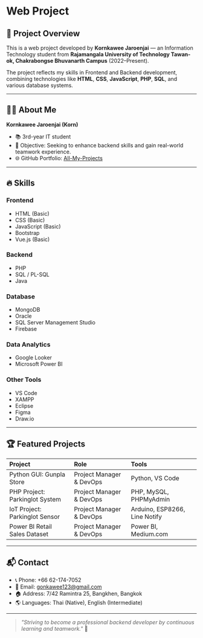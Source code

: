 # Web Project

## 📌 Project Overview
This is a web project developed by **Kornkawee Jaroenjai** — an Information Technology student from **Rajamangala University of Technology Tawan-ok, Chakrabongse Bhuvanarth Campus** (2022–Present).

The project reflects my skills in Frontend and Backend development, combining technologies like **HTML**, **CSS**, **JavaScript**, **PHP**, **SQL**, and various database systems.

---

## 🧑‍💻 About Me

**Kornkawee Jaroenjai (Korn)**  
- 📚 3rd-year IT student  
- 🎯 Objective: Seeking to enhance backend skills and gain real-world teamwork experience.
- 🌐 GitHub Portfolio: [All-My-Projects](https://github.com/Kornzaz6/All-My-Projects)

---

## 🔥 Skills

### Frontend
- HTML (Basic)
- CSS (Basic)
- JavaScript (Basic)
- Bootstrap
- Vue.js (Basic)

### Backend
- PHP
- SQL / PL-SQL
- Java

### Database
- MongoDB
- Oracle
- SQL Server Management Studio
- Firebase

### Data Analytics
- Google Looker
- Microsoft Power BI

### Other Tools
- VS Code
- XAMPP
- Eclipse
- Figma
- Draw.io

---

## 🏆 Featured Projects

| Project | Role | Tools |
| :--- | :--- | :--- |
| Python GUI: Gunpla Store | Project Manager & DevOps | Python, VS Code |
| PHP Project: Parkinglot System | Project Manager & DevOps | PHP, MySQL, PHPMyAdmin |
| IoT Project: Parkinglot Sensor | Project Manager & DevOps | Arduino, ESP8266, Line Notify |
| Power BI Retail Sales Dataset | Project Manager & DevOps | Power BI, Medium.com |

---

## 📬 Contact

- 📞 Phone: +66 62-174-7052
- 📧 Email: gonkawee123@gmail.com
- 🏠 Address: 7/42 Ramintra 25, Bangkhen, Bangkok
- 🌎 Languages: Thai (Native), English (Intermediate)

---

> _"Striving to become a professional backend developer by continuous learning and teamwork."_ 🚀

